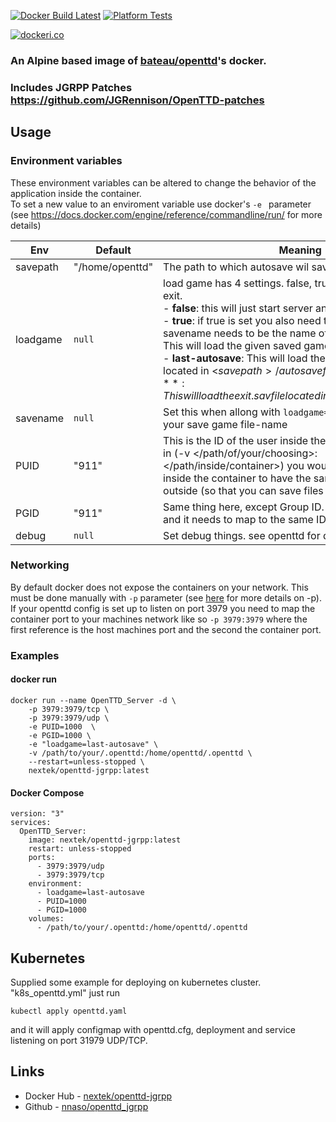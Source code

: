 [![Docker Build Latest](https://github.com/NNaso/openttd_jgrpp/actions/workflows/latest-crosscompile.yml/badge.svg)](https://github.com/NNaso/openttd_jgrpp/)    [![Platform Tests](https://github.com/NNaso/openttd_jgrpp/actions/workflows/platform-tests.yml/badge.svg)](https://github.com/NNaso/openttd_jgrpp/actions/workflows/platform-tests.yml)

[![dockeri.co](https://dockeri.co/image/nextek/openttd-jgrpp)](https://hub.docker.com/r/nextek/openttd-jgrpp)

### An Alpine based image of [bateau/openttd](https://hub.docker.com/r/bateau/openttd)'s docker. ###
### Includes JGRPP Patches https://github.com/JGRennison/OpenTTD-patches ###
## Usage ##

### Environment variables ###
These environment variables can be altered to change the behavior of the application inside the container.  
To set a new value to an enviroment variable use docker's `-e ` parameter (see https://docs.docker.com/engine/reference/commandline/run/ for more details)  

| Env | Default | Meaning |
| --- | ------- | ------- |
| savepath | "/home/openttd" | The path to which autosave wil save |
| loadgame | `null` | load game has 4 settings. false, true, last-autosave and exit.<br>  - **false**: this will just start server and create a new game.<br>  - **true**: if true is set you also need to set savename. savename needs to be the name of the saved game file. This will load the given saved game.<br>  - **last-autosave**: This will load the last autosaved game located in <$savepath>/autosave folder.<br>  - **exit**: This will load the exit.sav file located in <$savepath>/autosave/. |
| savename | `null` | Set this when allong with `loadgame=true` to the value of your save game file-name |
| PUID | "911" | This is the ID of the user inside the container. If you mount in (-v </path/of/your/choosing>:</path/inside/container>) you would need for the user inside the container to have the same ID as your user outside (so that you can save files for example). |
| PGID | "911" | Same thing here, except Group ID. Your user has a group, and it needs to map to the same ID inside the container. |
| debug | `null` | Set debug things. see openttd for debug options |


### Networking ###
By default docker does not expose the containers on your network. This must be done manually with `-p` parameter (see [here](https://docs.docker.com/engine/reference/commandline/run/) for more details on -p).
If your openttd config is set up to listen on port 3979 you need to map the container port to your machines network like so `-p 3979:3979` where the first reference is the host machines port and the second the container port.

### Examples ###

#### docker run ####
```
docker run --name OpenTTD_Server -d \
    -p 3979:3979/tcp \
    -p 3979:3979/udp \
    -e PUID=1000  \
    -e PGID=1000 \
    -e "loadgame=last-autosave" \
    -v /path/to/your/.openttd:/home/openttd/.openttd \
    --restart=unless-stopped \
    nextek/openttd-jgrpp:latest
```

#### Docker Compose ####
```MiniYAML
version: "3"
services:
  OpenTTD_Server:
    image: nextek/openttd-jgrpp:latest
    restart: unless-stopped
    ports:
      - 3979:3979/udp
      - 3979:3979/tcp
    environment:
      - loadgame=last-autosave
      - PUID=1000
      - PGID=1000
    volumes:
      - /path/to/your/.openttd:/home/openttd/.openttd
```

## Kubernetes ##

Supplied some example for deploying on kubernetes cluster. "k8s_openttd.yml"
just run 

    kubectl apply openttd.yaml

and it will apply configmap with openttd.cfg, deployment and service listening on port 31979 UDP/TCP.

## Links ##
   * Docker Hub -  [nextek/openttd-jgrpp](https://hub.docker.com/r/nextek/openttd-jgrpp)
   * Github -  [nnaso/openttd_jgrpp](https://github.com/NNaso/openttd_jgrpp)
